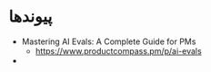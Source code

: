 # پیوندها

- Mastering AI Evals: A Complete Guide for PMs
	- https://www.productcompass.pm/p/ai-evals
- 